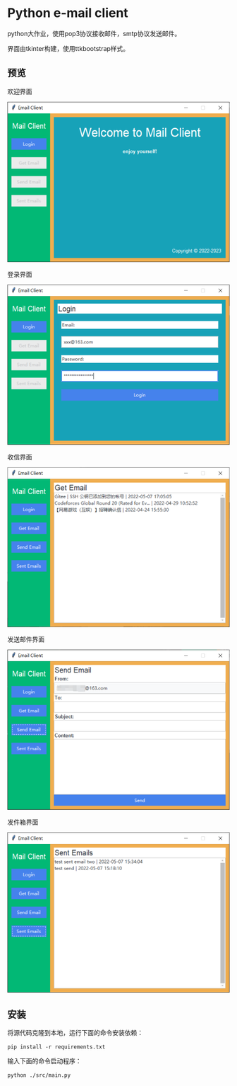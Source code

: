 # Python e-mail client

python大作业，使用pop3协议接收邮件，smtp协议发送邮件。

界面由tkinter构建，使用ttkbootstrap样式。

## 预览

欢迎界面

![img.png](image/img.png)

登录界面

![img.png](image/img2.png)

收信界面

![img.png](image/img3.png)

发送邮件界面

![img.png](image/img4.png)

发件箱界面

![img.png](image/img5.png)

## 安装

将源代码克隆到本地，运行下面的命令安装依赖：

```shell
pip install -r requirements.txt
```

输入下面的命令启动程序：

```shell
python ./src/main.py
```